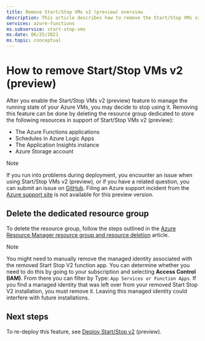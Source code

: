```yaml
---
title: Remove Start/Stop VMs v2 (preview) overview
description: This article describes how to remove the Start/Stop VMs v2 (preview) feature.
services: azure-functions
ms.subservice: start-stop-vms
ms.date: 06/25/2021
ms.topic: conceptual
---
```


# How to remove Start/Stop VMs v2 (preview)

After you enable the Start/Stop VMs v2 (preview) feature to manage the running state of your Azure VMs, you may decide to stop using it. Removing this feature can be done by deleting the resource group dedicated to store the following resources in support of Start/Stop VMs v2 (preview):

- The Azure Functions applications
- Schedules in Azure Logic Apps
- The Application Insights instance
- Azure Storage account

> [!NOTE]
> If you run into problems during deployment, you encounter an issue when using Start/Stop VMs v2 (preview), or if you have a related question, you can submit an issue on [GitHub](https://github.com/microsoft/startstopv2-deployments/issues). Filing an Azure support incident from the [Azure support site](https://azure.microsoft.com/support/options/) is not available for this preview version. 

## Delete the dedicated resource group

To delete the resource group, follow the steps outlined in the [Azure Resource Manager resource group and resource deletion](../../azure-resource-manager/management/delete-resource-group.md) article.

> [!NOTE]
> You might need to manually remove the managed identity associated with the removed Start Stop V2 function app. You can determine whether you need to do this by going to your subscription and selecting **Access Control (IAM)**. From there you can filter by Type: `App Services or Function Apps`. If you find a managed identity that was left over from your removed Start Stop V2 installation, you must remove it. Leaving this managed identity could interfere with future installations. 

## Next steps

To re-deploy this feature, see [Deploy Start/Stop v2](deploy.md) (preview).
